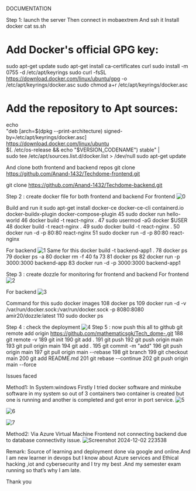DOCUMENTATION


Step 1: launch the server 
Then connect in mobaextrem
And ssh it
Install docker 
cat ss.sh
# Add Docker's official GPG key:
sudo apt-get update
sudo apt-get install ca-certificates curl
sudo install -m 0755 -d /etc/apt/keyrings
sudo curl -fsSL https://download.docker.com/linux/ubuntu/gpg -o /etc/apt/keyrings/docker.asc
sudo chmod a+r /etc/apt/keyrings/docker.asc

# Add the repository to Apt sources:
echo \
  "deb [arch=$(dpkg --print-architecture) signed-by=/etc/apt/keyrings/docker.asc] https://download.docker.com/linux/ubuntu \
  $(. /etc/os-release && echo "$VERSION_CODENAME") stable" | \
  sudo tee /etc/apt/sources.list.d/docker.list > /dev/null
sudo apt-get update

And clone both frontend and backend repos
git clone  https://github.com/Anand-1432/Techdome-frontend.git

git clone https://github.com/Anand-1432/Techdome-backend.git

Step 2 : create docker file for both frontend and backend
For frontend 
![0](https://github.com/user-attachments/assets/c293ab60-4b70-4799-a711-03eb4aa5edb7)

Build and run it
sudo apt-get install docker-ce docker-ce-cli containerd.io docker-buildx-plugin docker-compose-plugin
   45  sudo docker run hello-world
   46  docker build -t react-nginx .
   47  sudo usermod -aG docker $USER
   48  docker build -t react-nginx .
   49  sudo docker build -t react-nginx .
   50  docker run -d -p 80:80 react-nginx
   51  sudo docker run -d -p 80:80 react-nginx

For backend
![1](https://github.com/user-attachments/assets/1e4ca4bf-e650-47cc-b61d-cf6fa8566d9a)
Same for this
  docker build -t backend-app1 .
   78  docker ps
   79  docker ps -a
   80  docker rm -f 40 fa 73
   81  docker ps
   82  docker run -p 3000:3000 backend-app
   83  docker run -d -p 3000:3000 backend-app1





Step 3 : create dozzle for monitoring for frontend and backend
For frontend
![2](https://github.com/user-attachments/assets/7b253486-156c-4085-9b03-40ae60dc7d51)

For backend
![3](https://github.com/user-attachments/assets/24733daa-0da3-4643-abbf-8e08828869ff)

Command for this 
sudo docker images  108  docker ps
  109  docker run -d -v /var/run/docker.sock:/var/run/docker.sock -p 8080:8080 amir20/dozzle:latest
  110  sudo docker ps

Step 4 : check the deployment
![4](https://github.com/user-attachments/assets/0be92cf1-7227-4be7-abe1-2321bbf54f12)
Step 5 : now push this all to github
  git remote add origin https://github.com/mathematicsgk/Tech_dome-.git
  188  git remote -v
  189  git init
  190  git add .
  191  git push
  192  git push origin main
  193  git pull origin main
  194  git add .
  195  git commit -m "add"
  196  git push origin main
  197  git pull origin main --rebase
  198  git branch
  199  git checkout main
  200  git add README.md
  201  git rebase --continue
  202  git push origin main --force

Issues faced

Method1: In System:windows
Firstly I tried docker software and minkube software in my system so out of 3 containers two container is created but one is running and another is completed and got error in port service.
![5](https://github.com/user-attachments/assets/79e465ac-0b38-4cea-9ada-a4f166e727d6)
 
![6](https://github.com/user-attachments/assets/d8f51715-1470-4c97-aebf-26bc5a92c619)

![7](https://github.com/user-attachments/assets/ab80db99-cc24-4766-945d-68e3290ff1b2)

Method2: Via Azure Virtual Machine 
Frontend not connecting backend due to database connectivity issue.
![Screenshot 2024-12-02 223538](https://github.com/user-attachments/assets/1a5f9ad4-600f-4e59-a20d-33b7b03f271f)


Remark:
Source of learning and deployment done via google and online.And I am new learner in devops but I know about Azure services and Ethical hacking ,iot and cybersecurity and I try my best .And my semester exam running so that’s why I am late.

Thank you


